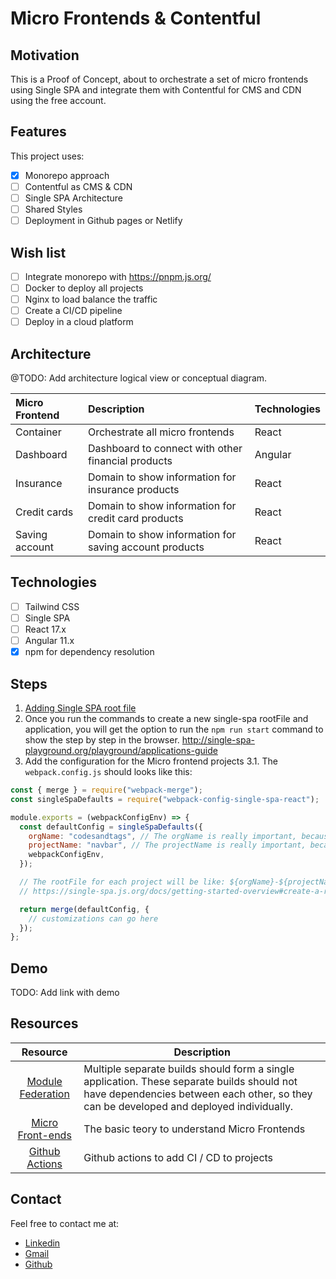 # Micro Frontends & Contentful

## Motivation

This is a Proof of Concept, about to orchestrate a set of micro frontends using Single SPA and integrate them with Contentful for CMS and CDN using the free account.

## Features

This project uses:

- [x] Monorepo approach
- [ ] Contentful as CMS & CDN
- [ ] Single SPA Architecture
- [ ] Shared Styles
- [ ] Deployment in Github pages or Netlify

## Wish list

- [ ] Integrate monorepo with https://pnpm.js.org/
- [ ] Docker to deploy all projects
- [ ] Nginx to load balance the traffic
- [ ] Create a CI/CD pipeline
- [ ] Deploy in a cloud platform

## Architecture

@TODO: Add architecture logical view or conceptual diagram.

| Micro Frontend | Description                                            | Technologies |
| :------------- | :----------------------------------------------------- | :----------- |
| Container      | Orchestrate all micro frontends                        | React        |
| Dashboard      | Dashboard to connect with other financial products     | Angular      |
| Insurance      | Domain to show information for insurance products      | React        |
| Credit cards   | Domain to show information for credit card products    | React        |
| Saving account | Domain to show information for saving account products | React        |

## Technologies

- [ ] Tailwind CSS
- [ ] Single SPA
- [ ] React 17.x
- [ ] Angular 11.x
- [x] npm for dependency resolution

## Steps

1. [Adding Single SPA root file](https://single-spa.js.org/docs/create-single-spa/)
2. Once you run the commands to create a new single-spa rootFile and application, you will get the option to run the `npm run start` command to show the step by step in the browser. http://single-spa-playground.org/playground/applications-guide
3. Add the configuration for the Micro frontend projects
   3.1. The `webpack.config.js` should looks like this:

```javascript
const { merge } = require("webpack-merge");
const singleSpaDefaults = require("webpack-config-single-spa-react");

module.exports = (webpackConfigEnv) => {
  const defaultConfig = singleSpaDefaults({
    orgName: "codesandtags", // The orgName is really important, because this will be used in the root file.
    projectName: "navbar", // The projectName is really important, because this will be used in the root file.
    webpackConfigEnv,
  });

  // The rootFile for each project will be like: ${orgName}-${projectName}.js for more information, please check.
  // https://single-spa.js.org/docs/getting-started-overview#create-a-root-config

  return merge(defaultConfig, {
    // customizations can go here
  });
};
```

## Demo

TODO: Add link with demo

## Resources

|                                                        Resource                                                        | Description                                                                                                                                                                           |
| :--------------------------------------------------------------------------------------------------------------------: | ------------------------------------------------------------------------------------------------------------------------------------------------------------------------------------- |
|                        [Module Federation](https://webpack.js.org/concepts/module-federation/)                         | Multiple separate builds should form a single application. These separate builds should not have dependencies between each other, so they can be developed and deployed individually. |
|                                  [Micro Front-ends](https://micro-frontends-es.org/)                                   | The basic teory to understand Micro Frontends                                                                                                                                         |
| [Github Actions](https://docs.github.com/es/free-pro-team@latest/actions/reference/workflow-syntax-for-github-actions) | Github actions to add CI / CD to projects                                                                                                                                             |

## Contact

Feel free to contact me at:

- [Linkedin](https://www.linkedin.com/in/edwintorresdeveloper/)
- [Gmail](mailto:codesandtags@gmail.com)
- [Github](https://github.com/codesandtags)
